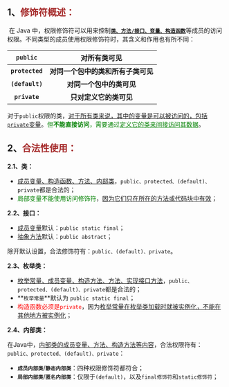 ## 1、<span style="color:brown">修饰符概述：</span>

<!--(default)不是关键词”default“, 而是“不写”！！-->

<!--权限: public > protected > (default) > private-->

​	在 Java 中，权限修饰符可以用来控制<u>**`类、方法/接口、变量、构造函数`**</u>等成员的访问权限。不同类型的成员使用权限修饰符时，其含义和作用也有所不同：

|    `public`     |            对所有类可见            |
| :-------------: | :--------------------------------: |
| **`protected`** | **对同一个包中的类和所有子类可见** |
| **`(default)`** |      **对同一个包中的类可见**      |
|  **`private`**  |       **只对定义它的类可见**       |

对于`public`权限的类，<u>对于所有类来说，其中的变量是可以被访问的，包括`private`变量</u>。<span style="color:green">但**不能直接访问**，需要通过<u>定义它的类来间接访问其数据</u></span>。



## 2、<span style="color:brown">合法性使用：</span>

**2.1、类：**

- <u>成员变量、构造函数、方法、内部类</u>，`public、protected、(default)、private`都是合法的；
- <span style="color:green">局部变量不能使用访问修饰符</span>，<u>因为它们只在所在的方法或代码块中有效</u>；

**2.2、接口：**

- <u>成员变量</u>默认：`public static final`；
- <u>抽象方法</u>默认：`public abstract`；

除开默认设置，合法修饰符有：`public、(default)、private`。

**2.3、枚举类：**

- <u>枚举常量、成员变量、构造方法、方法、实现接口方法</u>，`public、protected、(default)、private`都是合法的；
- **`枚举常量`**默认为 `public static final`；
- <span style="color:red">构造函数必须是`private`</span>，因为<u>枚举常量在枚举类加载时就被实例化，不能在其他地方被实例化</u>；

**2.4、内部类：**

在Java中，<u>内部类的成员变量、方法、构造方法等内容</u>，合法权限符有：`public、protected、(default)、private`：

- **`成员内部类`**/**`静态内部类`**：四种权限修饰符都符合；
- **`局部内部类`**/**`匿名内部类`**：仅限于`(default)`，以及`final修饰符`和`static修饰符`；

